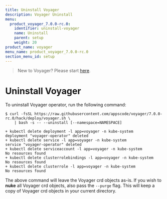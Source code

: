 ```yaml
---
title: Uninstall Voyager
description: Voyager Uninstall
menu:
  product_voyager_7.0.0-rc.0:
    identifier: uninstall-voyager
    name: Uninstall
    parent: setup
    weight: 20
product_name: voyager
menu_name: product_voyager_7.0.0-rc.0
section_menu_id: setup
---
```


> New to Voyager? Please start [here](/products/voyager/7.0.0-rc.0/concepts/overview).

# Uninstall Voyager

To uninstall Voyager operator, run the following command:

```console
$ curl -fsSL https://raw.githubusercontent.com/appscode/voyager/7.0.0-rc.0/hack/deploy/voyager.sh \
    | bash -s -- --uninstall [--namespace=NAMESPACE]

+ kubectl delete deployment -l app=voyager -n kube-system
deployment "voyager-operator" deleted
+ kubectl delete service -l app=voyager -n kube-system
service "voyager-operator" deleted
+ kubectl delete serviceaccount -l app=voyager -n kube-system
No resources found
+ kubectl delete clusterrolebindings -l app=voyager -n kube-system
No resources found
+ kubectl delete clusterrole -l app=voyager -n kube-system
No resources found
```

The above command will leave the Voyager crd objects as-is. If you wish to **nuke** all Voyager crd objects, also pass the `--purge` flag. This will keep a copy of Voyager crd objects in your current directory.
